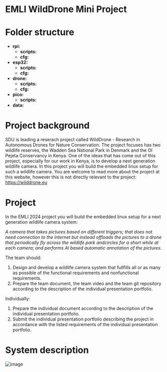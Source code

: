 # EMLI WildDrone Mini Project

# Folder structure
- **rpi:**
  - **scripts:**
  - **cfg:**
- **esp32:**
  - **scripts:**
  - **cfg:**
- **drone:**
  - **scripts:**
  - **cfg:**
- **pico:**
  - **scripts:**
- **data:**

# Project background
SDU is leading a reserach project called WildDrone - Research in Autonomous Drones for Nature Conservation. The project focuses has two wildlife reserves, the Wadden Sea National Park in Denmark and the Ol Pejeta Conservancy in Kenya. One of the ideas that has come out of this project, especially for our work in Kenya, is to develop a next generation wildlife camera. In this project you will build the embedded linux setup for such a wildlife camera. You are welcome to read more about the project at this website, however this is not directly relevant to the project: https://wilddrone.eu

# Project 
In the EMLI 2024 project you will build the embedded linux setup for a next generation wildlife camera system:

_A camera that takes pictures based on different triggers; that does not need connection to the internet but instead offloads the pictures to a drone that periodically fly across the wildlife park andcircles for a short while at each camera; and performs AI based automatic annotation of the pictures._

The team should:
1. Design and develop a wildlife camera system that fullfills all or as many as possible of the functional requirements and nonfunctional requirements.
2. Prepare the team document, the team video and the team git repository according to the description of the individual presentation portfolio.

Individually: 
1. Prepare the individual document according to the description of the individual presentation portfolio.
2. Submit the individual presentation portfolio describing the project in accordance with the listed requirements of the individual presentation portfolio.


# System description
![image](https://github.com/BareMaxx/EMLI_WildDrone_Mini_Project/assets/32611523/c65f94d2-1cb8-4faa-9d50-bd83f0f5a8c5)


